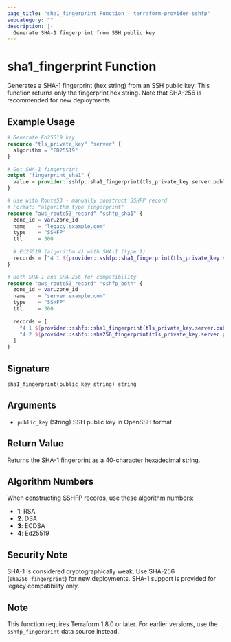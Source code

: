 ```yaml
---
page_title: "sha1_fingerprint Function - terraform-provider-sshfp"
subcategory: ""
description: |-
  Generate SHA-1 fingerprint from SSH public key
---
```


# sha1_fingerprint Function

Generates a SHA-1 fingerprint (hex string) from an SSH public key. This function returns only the fingerprint hex string. Note that SHA-256 is recommended for new deployments.

## Example Usage

```terraform
# Generate Ed25519 key
resource "tls_private_key" "server" {
  algorithm = "ED25519"
}

# Get SHA-1 fingerprint
output "fingerprint_sha1" {
  value = provider::sshfp::sha1_fingerprint(tls_private_key.server.public_key_openssh)
}

# Use with Route53 - manually construct SSHFP record
# Format: "algorithm type fingerprint"
resource "aws_route53_record" "sshfp_sha1" {
  zone_id = var.zone_id
  name    = "legacy.example.com"
  type    = "SSHFP"
  ttl     = 300
  
  # Ed25519 (algorithm 4) with SHA-1 (type 1)
  records = ["4 1 ${provider::sshfp::sha1_fingerprint(tls_private_key.server.public_key_openssh)}"]
}

# Both SHA-1 and SHA-256 for compatibility
resource "aws_route53_record" "sshfp_both" {
  zone_id = var.zone_id
  name    = "server.example.com"
  type    = "SSHFP"
  ttl     = 300
  
  records = [
    "4 1 ${provider::sshfp::sha1_fingerprint(tls_private_key.server.public_key_openssh)}",
    "4 2 ${provider::sshfp::sha256_fingerprint(tls_private_key.server.public_key_openssh)}"
  ]
}
```

## Signature

```hcl
sha1_fingerprint(public_key string) string
```

## Arguments

- `public_key` (String) SSH public key in OpenSSH format

## Return Value

Returns the SHA-1 fingerprint as a 40-character hexadecimal string.

## Algorithm Numbers

When constructing SSHFP records, use these algorithm numbers:

- **1**: RSA
- **2**: DSA
- **3**: ECDSA
- **4**: Ed25519

## Security Note

SHA-1 is considered cryptographically weak. Use SHA-256 (`sha256_fingerprint`) for new deployments. SHA-1 support is provided for legacy compatibility only.

## Note

This function requires Terraform 1.8.0 or later. For earlier versions, use the `sshfp_fingerprint` data source instead.